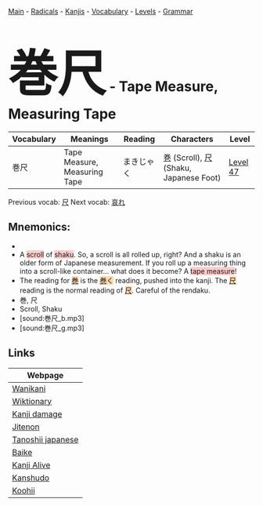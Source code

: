 <style> bigfont {font-size: 100px}</style>
[Main](../README.md) -
[Radicals](../radicals.md) -
[Kanjis](../kanjis.md) -
[Vocabulary](../vocabulary.md) -
[Levels](../levels.md) -
[Grammar](../grammar.md)
# <bigfont> 巻尺</bigfont> - Tape Measure, Measuring Tape 

| Vocabulary | Meanings | Reading | Characters | Level |
| --- | --- | --- | --- | --- |
| 巻尺 | Tape Measure, Measuring Tape | まきじゃく |  [巻](../kanjis/巻.md) (Scroll), [尺](../kanjis/尺.md) (Shaku, Japanese Foot) | [Level 47](../levels/wk_level47.md) |

Previous vocab: [尺](尺.md) Next vocab: [哀れ](哀れ.md) 

## Mnemonics:

* 
* A <span style="background-color:#ffcccb"> scroll</span> of <span style="background-color:#ffcccb"> shaku</span>. So, a scroll is all rolled up, right? And a shaku is an older form of Japanese measurement. If you roll up a measuring thing into a scroll-like container... what does it become? A <span style="background-color:#ffcccb"> tape measure</span>!
* The reading for <span style="background-color:#fed8b1"> [巻](https://jisho.org/search/巻)</span> is the <span style="background-color:#fed8b1"> [巻](https://jisho.org/search/巻)く</span> reading, pushed into the kanji. The <span style="background-color:#fed8b1"> [尺](https://jisho.org/search/尺)</span> reading is the normal reading of <span style="background-color:#fed8b1"> [尺](https://jisho.org/search/尺)</span>. Careful of the rendaku.
* 巻, 尺
* Scroll, Shaku
* [sound:巻尺_b.mp3]
* [sound:巻尺_g.mp3]


## Links 

| Webpage |
| --- |
| [Wanikani          ](https://www.wanikani.com/kanji/巻尺) |
| [Wiktionary        ](https://en.wiktionary.org/wiki/巻尺) |
| [Kanji damage      ](http://www.kanjidamage.com/kanji/search?utf8=✓&q=巻尺) |
| [Jitenon           ](https://jitenon.com/kanji/巻尺) |
| [Tanoshii japanese ](https://www.tanoshiijapanese.com/dictionary/kanji.cfm?k=巻尺) |
| [Baike             ](https://baike.baidu.com/item/巻尺) |
| [Kanji Alive       ](https://app.kanjialive.com/巻尺) |
| [Kanshudo          ](https://www.kanshudo.com/searchmn?q=巻尺) |
| [Koohii            ](https://kanji.koohii.com/study/kanji/巻尺) |
